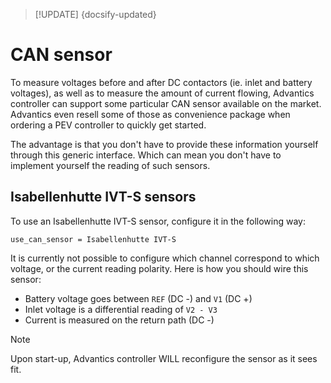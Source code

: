 > [!UPDATE] {docsify-updated}
# CAN sensor

To measure voltages before and after DC contactors (ie. inlet and battery voltages), as well as to
measure the amount of current flowing, Advantics controller can support some particular CAN sensor
available on the market. Advantics even resell some of those as convenience package when ordering a
PEV controller to quickly get started.

The advantage is that you don't have to provide these information yourself through this generic
interface. Which can mean you don't have to implement yourself the reading of such sensors.

## Isabellenhutte IVT-S sensors

To use an Isabellenhutte IVT-S sensor, configure it in the following way:

    use_can_sensor = Isabellenhutte IVT-S

It is currently not possible to configure which channel correspond to which voltage, or the current
reading polarity. Here is how you should wire this sensor:

* Battery voltage goes between `REF` (DC -) and `V1` (DC +)
* Inlet voltage is a differential reading of `V2 - V3`
* Current is measured on the return path (DC -)

> [!NOTE]
> Upon start-up, Advantics controller WILL reconfigure the sensor as it sees fit.
